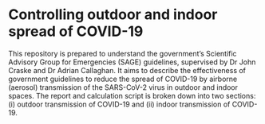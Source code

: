 # Controlling outdoor and indoor spread of COVID-19

This repository is prepared to understand the government’s Scientific Advisory Group for Emergencies (SAGE) guidelines, supervised by Dr John Craske and Dr Adrian Callaghan. It aims to describe the effectiveness of government guidelines to reduce the spread of COVID-19 by airborne (aerosol) transmission of the SARS-CoV-2 virus in outdoor and indoor spaces. The report and calculation script is broken down into two sections: (i) outdoor transmission of COVID-19 and (ii) indoor transmission of COVID-19.
